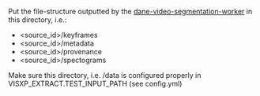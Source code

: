 Put the file-structure outputted by the [dane-video-segmentation-worker](https://github.com/beeldengeluid/dane-video-segmentation-worker) in this directory, i.e.:

- <source_id>/keyframes
- <source_id>/metadata
- <source_id>/provenance
- <source_id>/spectograms

Make sure this directory, i.e. /data is configured properly in VISXP_EXTRACT.TEST_INPUT_PATH (see config.yml)